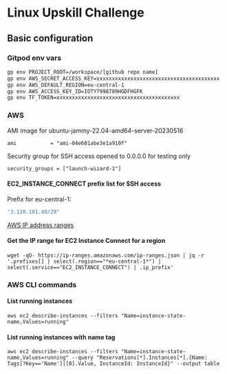 # Linux Upskill Challenge

## Basic configuration

### Gitpod env vars

```bash
gp env PROJECT_ROOT=/workspace/[github repo name]
gp env AWS_SECRET_ACCESS_KEY=xxxxxxxxxxxxxxxxxxxxxxxxxxxxxxxxxxxxxxxx
gp env AWS_DEFAULT_REGION=eu-central-1
gp env AWS_ACCESS_KEY_ID=IOTY7998709HGDFHGFK
gp env TF_TOKEN=xxxxxxxxxxxxxxxxxxxxxxxxxxxxxxxxxxxxxxxx
```

### AWS

AMI image for ubuntu-jammy-22.04-amd64-server-20230516

`ami           = "ami-04e601abe3e1a910f"`

Security group for SSH access opened to 0.0.0.0 for testing only

`security_groups = ["launch-wizard-1"]`

#### EC2_INSTANCE_CONNECT prefix list for SSH access

Prefix for eu-central-1:

```bash
"3.120.181.40/29"
```

[AWS IP address ranges](https://ip-ranges.amazonaws.com/ip-ranges.json)

#### Get the IP range for EC2 Instance Connect for a region

`wget -qO- https://ip-ranges.amazonaws.com/ip-ranges.json | jq -r '.prefixes[] | select(.region=="*eu-central-1*") | select(.service=="EC2_INSTANCE_CONNECT") | .ip_prefix'`

### AWS CLI commands

#### List running instances

`aws ec2 describe-instances --filters "Name=instance-state-name,Values=running"`

#### List running instances with name tag

`aws ec2 describe-instances --filters "Name=instance-state-name,Values=running" --query "Reservations[*].Instances[*].{Name: Tags[?Key=='Name']|[0].Value, InstanceId: InstanceId}" --output table`
